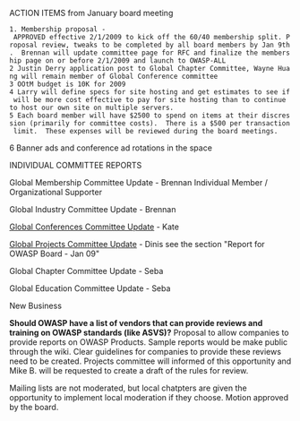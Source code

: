 ACTION ITEMS from January board meeting

`1. Membership proposal - APPROVED effective 2/1/2009 to kick off the 60/40 membership split. Proposal review, tweaks to be completed by all board members by Jan 9th.  Brennan will update committee page for RFC and finalize the membership page on or before 2/1/2009 and launch to OWASP-ALL`
`2 Justin Derry application post to Global Chapter Committee, Wayne Huang will remain member of Global Conference committee`
`3 OOtM budget is 10K for 2009`
`4 Larry will define specs for site hosting and get estimates to see if will be more cost effective to pay for site hosting than to continue to host our own site on multiple servers.`
`5 Each board member will have $2500 to spend on items at their discression (primarily for committee costs).  There is a $500 per transaction limit.  These expenses will be reviewed during the board meetings.`

6 Banner ads and conference ad rotations in the space

INDIVIDUAL COMMITTEE REPORTS

Global Membership Committee Update - Brennan Individual Member /
Organizational Supporter

Global Industry Committee Update - Brennan

[Global Conferences Committee
Update](https://www.owasp.org/index.php/Committee_2009_Plan) - Kate

[Global Projects Committee
Update](https://www.owasp.org/index.php/GPTC_Agenda_02_Fev_2009) - Dinis
see the section "Report for OWASP Board - Jan 09"

Global Chapter Committee Update - Seba

Global Education Committee Update - Seba

New Business

**Should OWASP have a list of vendors that can provide reviews and
training on OWASP standards (like ASVS)?** Proposal to allow companies
to provide reports on OWASP Products. Sample reports would be make
public through the wiki. Clear guidelines for companies to provide these
reviews need to be created. Projects committee will informed of this
opportunity and Mike B. will be requested to create a draft of the rules
for review.

Mailing lists are not moderated, but local chatpters are given the
opportunity to implement local moderation if they choose. Motion
approved by the board.